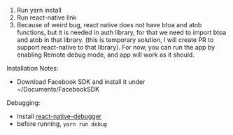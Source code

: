 1. Run yarn install
2. Run react-native link
3. Because of weird bug, react native does not have btoa and atob functions, but it is needed in auth library, for that we need to import btoa and atob in that library. (this is temporary solution, I will create PR to support react-native to that library). For now, you can run the app by enabling Remote debug mode, and app will work as it should.

Installation Notes: 
- Download Facebook SDK and install it under ~/Documents/FacebookSDK

Debugging:
- Install [react-native-debugger](https://github.com/jhen0409/react-native-debugger/releases)
- before running, `yarn run debug`
